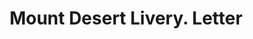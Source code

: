 ---
doi: 10.7916/D8QN7JT4
date_other: '1890'
date_other_textual: 1890-1899
form: correspondence
genre:
- Letters (correspondence)
name:
- Mount Desert Livery
object_in_context_url: https://biggert.cul.columbia.edu/items/view/ave_biggert_00581
subject_hierarchical_geographic:
- Bar Harbor, Maine, United States
subject_name:
- Mount Desert Livery
title: Mount Desert Livery. Letter
sort_title: Mount Desert Livery. Letter
call_number: ave_biggert_00581
coordinates:
- 44.38583333333333,-68.20944444444444
pid: ave_biggert_00581
identifiers: ave_biggert_00581
permalink: /biggert/ave_biggert_00581/
layout: iiif-image-page
---